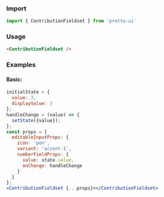 ### Import
```js static
import { ContributionFieldset } from 'pretto-ui'
```

### Usage
```html
<ContributionFieldset />

```
### Examples
#### Basic:
```jsx
initialState = {
  value: 3,
  displayValue: 3
};
handleChange = (value) => {
  setState({value});
};
const props = {
  editableInputProps: {
    icon: 'pen',
    variant: 'accent-1',
    numberFieldProps: {
      value: state.value,
      onChange: handleChange
    }
  }
};
<ContributionFieldset {...props}></ContributionFieldset>
```
